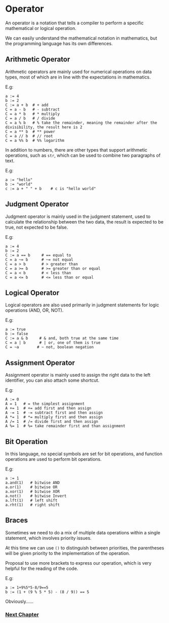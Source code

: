 # Operator
An operator is a notation that tells a compiler to perform a specific mathematical or logical operation.

We can easily understand the mathematical notation in mathematics, but the programming language has its own differences.

## Arithmetic Operator
Arithmetic operators are mainly used for numerical operations on data types, most of which are in line with the expectations in mathematics.

E.g:
```
a := 4
b := 2
C := a + b  # + add
C = a - b   # - subtract
C = a * b   # * multiply
C = a / b   # / divide
C = a % b   # % take the remainder, meaning the remainder after the divisibility, the result here is 2
C = a ** b  # ** power
C = a // b  # // root
C = a %% b  # %% logarithm
```
In addition to numbers, there are other types that support arithmetic operations, such as `str`, which can be used to combine two paragraphs of text.

E.g:
```
a := "hello"
b := "world"
c := a + " " + b    # c is "hello world"
```
## Judgment Operator
Judgment operator is mainly used in the judgment statement, used to calculate the relationship between the two data, the result is expected to be true, not expected to be false.

E.g:
```
a := 4
b := 2
C := a == b     # == equal to
C = a ~= b      # ~= not equal
C = a > b       # > greater than
C = a >= b      # >= greater than or equal
C = a < b       # < less than
C = a <= b      # <= less than or equal
```
## Logical Operator
Logical operators are also used primarily in judgment statements for logic operations (AND, OR, NOT).

E.g:
```
a := true
b := false
C := a & b     # & and, both true at the same time
C = a | b      # | or, one of them is true
C = ~a        # ~ not, boolean negation
```
## Assignment Operator
Assignment operator is mainly used to assign the right data to the left identifier, you can also attach some shortcut.

E.g:
```
A := 0
A = 1   # = the simplest assignment
A += 1  # += add first and then assign
A -= 1  # -= subtract first and then assign
A *= 1  # *= multiply first and then assign
A /= 1  # /= divide first and then assign
A %= 1  # %= take remainder first and than assignment
```
## Bit Operation
In this language, no special symbols are set for bit operations, and function operations are used to perform bit operations.

E.g:
```
a := 1
a.and(1)   # bitwise AND
a.or(1)    # bitwise OR
a.xor(1)   # bitwise XOR
a.not()    # bitwise Invert
a.lft(1)   # left shift 
a.rht(1)   # right shift
```
## Braces
Sometimes we need to do a mix of multiple data operations within a single statement, which involves priority issues.

At this time we can use `()` to distinguish between priorities, the parentheses will be given priority to the implementation of the operation.

Proposal to use more brackets to express our operation, which is very helpful for the reading of the code.

E.g:
```
a := 1+9%5*5-8/9==5
b := (1 + (9 % 5 * 5) - (8 / 9)) == 5
```
Obviously……

### [Next Chapter](collection-type.md)